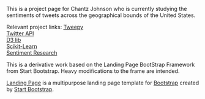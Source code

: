 This is a project page for Chantz Johnson who is currently studying the sentiments of tweets across the geographical bounds of the United States.

Relevant project links:
[Tweepy](http://docs.tweepy.org/en/v3.5.0/)   
[Twitter API](https://dev.twitter.com/docs)  
[D3 lib](https://d3js.org/)  
[Scikit-Learn](http://scikit-learn.org/stable/)  
[Sentiment Research](http://nlp.stanford.edu/~socherr/EMNLP2013_RNTN.pdf)  


This is a derivative work based on the Landing Page BootStrap Framework from Start Bootstrap. Heavy modifications to the frame are intended.

[Landing Page](http://startbootstrap.com/template-overviews/landing-page/) is a multipurpose landing page template for [Bootstrap](http://getbootstrap.com/) created by [Start Bootstrap](http://startbootstrap.com/).


